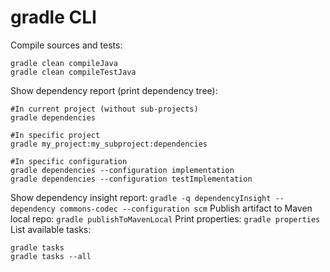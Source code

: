 # gradle CLI

Compile sources and tests:
```
gradle clean compileJava
gradle clean compileTestJava
```
Show dependency report (print dependency tree):
```
#In current project (without sub-projects)
gradle dependencies

#In specific project
gradle my_project:my_subproject:dependencies

#In specific configuration
gradle dependencies --configuration implementation
gradle dependencies --configuration testImplementation
```
Show dependency insight report: `gradle -q dependencyInsight --dependency commons-codec --configuration scm`
Publish artifact to Maven local repo: `gradle publishToMavenLocal`
Print properties: `gradle properties`
List available tasks:
```
gradle tasks
gradle tasks --all
```
